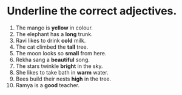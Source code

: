 # Underline the correct adjectives. 

1. The mango is **yellow** in colour.
2. The elephant has a **long** trunk.
3. Ravi likes to drink **cold** milk.
4. The cat climbed the **tall** tree.
5. The moon looks so **small** from here.
6. Rekha sang a **beautiful** song.
7. The stars twinkle **bright** in the sky.
8. She likes to take bath in **warm** water.
9. Bees build their nests **high** in the tree.
10. Ramya is a **good** teacher.

